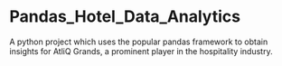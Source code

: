 # Pandas_Hotel_Data_Analytics
A python project which uses the popular pandas framework to obtain insights for AtliQ Grands, a prominent player in the hospitality industry.
